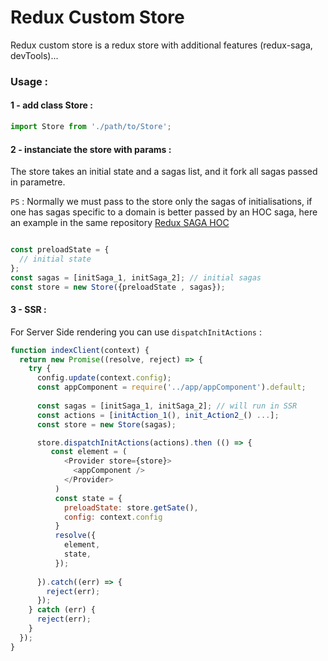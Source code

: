 # Redux Custom Store
Redux custom store is a redux store with additional features (redux-saga, devTools)...

### Usage :

#### 1 - add class Store :

```js
import Store from './path/to/Store';
```
#### 2 - instanciate the store with params :
The store takes an initial state and a sagas list, and it fork all sagas passed in parametre.


`PS` : Normally we must pass to the store only the sagas of initialisations, if one has sagas specific to a domain is better passed by an HOC saga, here an example in the same repository [Redux SAGA HOC](https://www.npmjs.com/package/redux-saga-hoc)


```js

const preloadState = {
  // initial state
};
const sagas = [initSaga_1, initSaga_2]; // initial sagas
const store = new Store({preloadState , sagas});
```

#### 3 - SSR :
For Server Side rendering you can use `dispatchInitActions` :

```js
function indexClient(context) {
  return new Promise((resolve, reject) => {
    try {
      config.update(context.config);
      const appComponent = require('../app/appComponent').default;
      
      const sagas = [initSaga_1, initSaga_2]; // will run in SSR
      const actions = [initAction_1(), init_Action2_() ...];
      const store = new Store(sagas);

      store.dispatchInitActions(actions).then (() => {
         const element = (
            <Provider store={store}>
              <appComponent />
            </Provider>
          )
          const state = {
            preloadState: store.getSate(),
            config: context.config
          }
          resolve({
            element,
            state,
          });
          
      }).catch((err) => {
        reject(err);
      });
    } catch (err) {
      reject(err);
    }
  });
}

```

